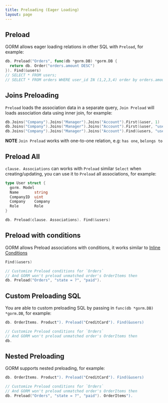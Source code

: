 ```yaml
---
title: Preloading (Eager Loading)
layout: page
---
```


## Preload

GORM allows eager loading relations in other SQL with `Preload`, for example:

```go
db. Preload("Orders", func(db *gorm.DB) *gorm.DB {
  return db. Order("orders.amount DESC")
}). Find(&users)
// SELECT * FROM users;
// SELECT * FROM orders WHERE user_id IN (1,2,3,4) order by orders.amount DESC;
```

## Joins Preloading

`Preload` loads the association data in a separate query, `Join Preload` will loads association data using inner join, for example:

```go
db.Joins("Company").Joins("Manager").Joins("Account").First(&user, 1)
db.Joins("Company").Joins("Manager").Joins("Account").First(&user, "users.name = ?", "jinzhu")
db.Joins("Company").Joins("Manager").Joins("Account").Find(&users, "users.id IN ?", []int{1,2,3,4,5})
```

**NOTE** `Join Preload` works with one-to-one relation, e.g: `has one`, `belongs to`

## Preload All

`clause. Associations` can works with `Preload` similar `Select` when creating/updating, you can use it to `Preload` all associations, for example:

```go
type User struct {
  gorm. Model
  Name       string
  CompanyID  uint
  Company    Company
  Role       Role
}

db. Preload(clause. Associations). Find(&users)
```

## Preload with conditions

GORM allows Preload associations with conditions, it works similar to [Inline Conditions](query.html#inline_conditions)

```go
Find(&users)

// Customize Preload conditions for `Orders`
// And GORM won't preload unmatched order's OrderItems then
db. Preload("Orders", "state = ?", "paid").
```

## Custom Preloading SQL

You are able to custom preloading SQL by passing in `func(db *gorm.DB) *gorm.DB`, for example:

```go
db. OrderItems. Product"). Preload("CreditCard"). Find(&users)

// Customize Preload conditions for `Orders`
// And GORM won't preload unmatched order's OrderItems then
db.
```

## Nested Preloading

GORM supports nested preloading, for example:

```go
db. OrderItems. Product"). Preload("CreditCard"). Find(&users)

// Customize Preload conditions for `Orders`
// And GORM won't preload unmatched order's OrderItems then
db. Preload("Orders", "state = ?", "paid"). OrderItems").
```
